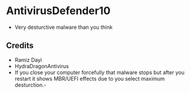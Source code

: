 # AntivirusDefender10
-  Very desturctive malware than you think
## Credits
- Ramiz Dayi
- HydraDragonAntivirus
- If you close your computer forcefully that malware stops but after you restart it shows MBR/UEFI effects due to you select maximum desturction.-